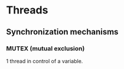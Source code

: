 # Threads

## Synchronization mechanisms

### MUTEX (mutual exclusion)

1 thread in control of a variable.
